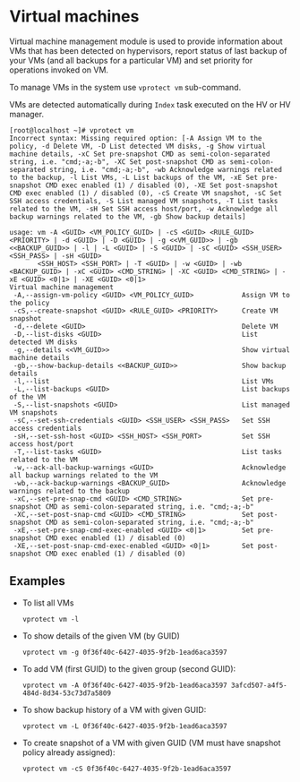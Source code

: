 # Virtual machines

Virtual machine management module is used to provide information about VMs that has been detected on hypervisors, report status of last backup of your VMs \(and all backups for a particular VM\) and set priority for operations invoked on VM.

To manage VMs in the system use `vprotect vm` sub-command.

VMs are detected automatically during `Index` task executed on the HV or HV manager.

```text
[root@localhost ~]# vprotect vm
Incorrect syntax: Missing required option: [-A Assign VM to the policy, -d Delete VM, -D List detected VM disks, -g Show virtual machine details, -xC Set pre-snapshot CMD as semi-colon-separated string, i.e. "cmd;-a;-b", -XC Set post-snapshot CMD as semi-colon-separated string, i.e. "cmd;-a;-b", -wb Acknowledge warnings related to the backup, -l List VMs, -L List backups of the VM, -xE Set pre-snapshot CMD exec enabled (1) / disabled (0), -XE Set post-snapshot CMD exec enabled (1) / disabled (0), -cS Create VM snapshot, -sC Set SSH access credentials, -S List managed VM snapshots, -T List tasks related to the VM, -sH Set SSH access host/port, -w Acknowledge all backup warnings related to the VM, -gb Show backup details]

usage: vm -A <GUID> <VM_POLICY_GUID> | -cS <GUID> <RULE_GUID> <PRIORITY> | -d <GUID> | -D <GUID> | -g <<VM_GUID>> | -gb <<BACKUP_GUID>> | -l | -L <GUID> | -S <GUID> | -sC <GUID> <SSH_USER> <SSH_PASS> | -sH <GUID>
       <SSH_HOST> <SSH_PORT> | -T <GUID> | -w <GUID> | -wb <BACKUP_GUID> | -xC <GUID> <CMD_STRING> | -XC <GUID> <CMD_STRING> | -xE <GUID> <0|1> | -XE <GUID> <0|1>
Virtual machine management
 -A,--assign-vm-policy <GUID> <VM_POLICY_GUID>            Assign VM to the policy
 -cS,--create-snapshot <GUID> <RULE_GUID> <PRIORITY>      Create VM snapshot
 -d,--delete <GUID>                                       Delete VM
 -D,--list-disks <GUID>                                   List detected VM disks
 -g,--details <<VM_GUID>>                                 Show virtual machine details
 -gb,--show-backup-details <<BACKUP_GUID>>                Show backup details
 -l,--list                                                List VMs
 -L,--list-backups <GUID>                                 List backups of the VM
 -S,--list-snapshots <GUID>                               List managed VM snapshots
 -sC,--set-ssh-credentials <GUID> <SSH_USER> <SSH_PASS>   Set SSH access credentials
 -sH,--set-ssh-host <GUID> <SSH_HOST> <SSH_PORT>          Set SSH access host/port
 -T,--list-tasks <GUID>                                   List tasks related to the VM
 -w,--ack-all-backup-warnings <GUID>                      Acknowledge all backup warnings related to the VM
 -wb,--ack-backup-warnings <BACKUP_GUID>                  Acknowledge warnings related to the backup
 -xC,--set-pre-snap-cmd <GUID> <CMD_STRING>               Set pre-snapshot CMD as semi-colon-separated string, i.e. "cmd;-a;-b"
 -XC,--set-post-snap-cmd <GUID> <CMD_STRING>              Set post-snapshot CMD as semi-colon-separated string, i.e. "cmd;-a;-b"
 -xE,--set-pre-snap-cmd-exec-enabled <GUID> <0|1>         Set pre-snapshot CMD exec enabled (1) / disabled (0)
 -XE,--set-post-snap-cmd-exec-enabled <GUID> <0|1>        Set post-snapshot CMD exec enabled (1) / disabled (0)
```

## Examples

* To list all VMs

  ```text
  vprotect vm -l
  ```

* To show details of the given VM \(by GUID\)

  ```text
  vprotect vm -g 0f36f40c-6427-4035-9f2b-1ead6aca3597
  ```

* To add VM \(first GUID\) to the given group \(second GUID\):

  ```text
  vprotect vm -A 0f36f40c-6427-4035-9f2b-1ead6aca3597 3afcd507-a4f5-484d-8d34-53c73d7a5809
  ```

* To show backup history of a VM with given GUID:

  ```text
  vprotect vm -L 0f36f40c-6427-4035-9f2b-1ead6aca3597
  ```

* To create snapshot of a VM with given GUID \(VM must have snapshot policy already assigned\):

  ```text
  vprotect vm -cS 0f36f40c-6427-4035-9f2b-1ead6aca3597
  ```

